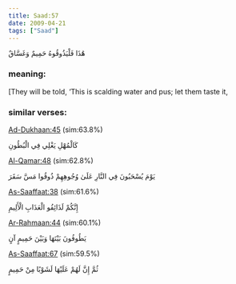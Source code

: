 ```yaml
---
title: Saad:57
date: 2009-04-21
tags: ["Saad"]
---
```

هَٰذَا فَلْيَذُوقُوهُ حَمِيمٌ وَغَسَّاقٌ
### meaning: 
[They will be told, ‘This is scalding water and pus; let them taste it,
### similar verses: 

[Ad-Dukhaan:45](/44/45) (sim:63.8%)

كَالْمُهْلِ يَغْلِي فِي الْبُطُونِ

[Al-Qamar:48](/54/48) (sim:62.8%)

يَوْمَ يُسْحَبُونَ فِي النَّارِ عَلَىٰ وُجُوهِهِمْ ذُوقُوا مَسَّ سَقَرَ

[As-Saaffaat:38](/37/38) (sim:61.6%)

إِنَّكُمْ لَذَائِقُو الْعَذَابِ الْأَلِيمِ

[Ar-Rahmaan:44](/55/44) (sim:60.1%)

يَطُوفُونَ بَيْنَهَا وَبَيْنَ حَمِيمٍ آنٍ

[As-Saaffaat:67](/37/67) (sim:59.5%)

ثُمَّ إِنَّ لَهُمْ عَلَيْهَا لَشَوْبًا مِنْ حَمِيمٍ
